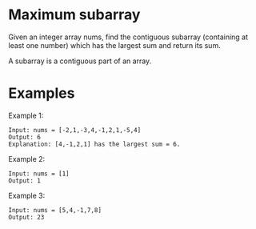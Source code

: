 # Maximum subarray

Given an integer array nums, find the contiguous subarray (containing at least one number) which has the largest sum and return its sum.

A subarray is a contiguous part of an array.

# Examples

Example 1:
```
Input: nums = [-2,1,-3,4,-1,2,1,-5,4]
Output: 6
Explanation: [4,-1,2,1] has the largest sum = 6.
```
Example 2:
```
Input: nums = [1]
Output: 1
```
Example 3:
```
Input: nums = [5,4,-1,7,8]
Output: 23
```
